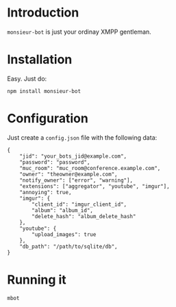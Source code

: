 # Introduction

`monsieur-bot` is just your ordinay XMPP gentleman.

# Installation

Easy. Just do:

    npm install monsieur-bot

# Configuration

Just create a `config.json` file with the following data:

    {
        "jid": "your_bots_jid@example.com",
        "password": "password",
        "muc_room": "muc_room@conference.example.com",
        "owner": "theowner@example.com",
        "notify_owner": ["error", "warning"],
        "extensions": ["aggregator", "youtube", "imgur"],
        "annoying": true,
        "imgur": {
            "client_id": "imgur_client_id",
            "album": "album_id",
            "delete_hash": "album_delete_hash"
        },
        "youtube": {
            "upload_images": true
        },
        "db_path": "/path/to/sqlite/db",
    }

# Running it

    mbot